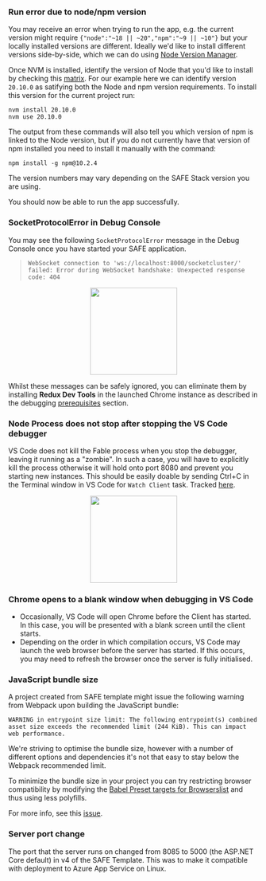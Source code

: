 ### Run error due to node/npm version

You may receive an error when trying to run the app, e.g. the current version might require `{"node":"~18 || ~20","npm":"~9 || ~10"}` but your locally installed versions are different. Ideally we'd like to install different versions side-by-side, which we can do using [Node Version Manager](https://www.freecodecamp.org/news/node-version-manager-nvm-install-guide/).

Once NVM is installed, identify the version of Node that you'd like to install by checking this [matrix](https://nodejs.org/en/download/releases). For our example here we can identify version `20.10.0` as satifying both the Node and npm version requirements. To install this version for the current project run:

```
nvm install 20.10.0
nvm use 20.10.0
```

The output from these commands will also tell you which version of npm is linked to the Node version, but if you do not currently have that version of npm installed you need to install it manually with the command:

```
npm install -g npm@10.2.4
```

The version numbers may vary depending on the SAFE Stack version you are using.

You should now be able to run the app successfully.

### SocketProtocolError in Debug Console

You may see the following `SocketProtocolError` message in the Debug Console once you have started your SAFE application.

> `WebSocket connection to 'ws://localhost:8000/socketcluster/' failed: Error during WebSocket handshake: Unexpected response code: 404`

<center><img src="../img/feature-debugging-5.png" style="height: 175px;"/></center>

Whilst these messages can be safely ignored, you can eliminate them by installing **Redux Dev Tools** in the launched Chrome instance as described in the debugging [prerequisites](v4-recipes/developing-and-testing/debug-safe-app.md#0-install-prerequisites) section.

### Node Process does not stop after stopping the VS Code debugger
VS Code does not kill the Fable process when you stop the debugger, leaving it running as a "zombie". In such a case, you will have to explicitly kill the process otherwise it will hold onto
port 8080 and prevent you starting new instances. This should be easily doable by sending Ctrl+C in the Terminal window in VS Code for `Watch Client` task. Tracked [here](https://github.com/SAFE-Stack/SAFE-template/issues/191).

<center><img src="../img/faq-troubleshoot-debugging.png" style="height: 175px;"/></center>

### Chrome opens to a blank window when debugging in VS Code

* Occasionally, VS Code will open Chrome before the Client has started. In this case, you will be presented with a blank screen until the client starts.
* Depending on the order in which compilation occurs, VS Code may launch the web browser before the server has started. If this occurs, you may need to refresh the browser once the server is fully initialised.

### JavaScript bundle size

A project created from SAFE template might issue the following warning from Webpack upon building the JavaScript bundle:

```
WARNING in entrypoint size limit: The following entrypoint(s) combined asset size exceeds the recommended limit (244 KiB). This can impact web performance.
```

We're striving to optimise the bundle size, however with a number of different options and dependencies it's not that easy to stay below the Webpack recommended limit.

To minimize the bundle size in your project you can try restricting browser compatibility by modifying the [Babel Preset targets for Browserslist](https://babeljs.io/docs/en/babel-preset-env#targets) and thus using less polyfills.

For more info, see this [issue](https://github.com/SAFE-Stack/SAFE-template/issues/185).

### Server port change

The port that the server runs on changed from 8085 to 5000 (the ASP.NET Core default) in v4 of the SAFE Template. This was to make it compatible with deployment to Azure App Service on Linux.

